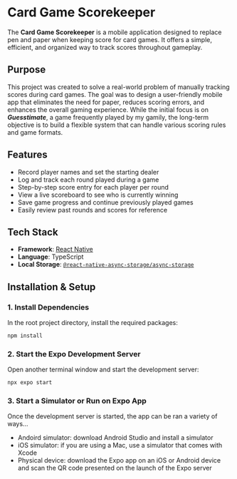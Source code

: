 # Card Game Scorekeeper

The **Card Game Scorekeeper** is a mobile application designed to replace pen and paper when keeping score for card games. It offers a simple, efficient, and organized way to track scores throughout gameplay. 

## Purpose

This project was created to solve a real-world problem of manually tracking scores during card games. The goal was to design a user-friendly mobile app that eliminates the need for paper, reduces scoring errors, and enhances the overall gaming experience. While the initial focus is on ***Guesstimate***, a game frequently played by my gamily, the long-term objective is to build a flexible system that can handle various scoring rules and game formats.

## Features
- Record player names and set the starting dealer
- Log and track each round played during a game
- Step-by-step score entry for each player per round
- View a live scoreboard to see who is currently winning
- Save game progress and continue previously played games
- Easily review past rounds and scores for reference

## Tech Stack

- **Framework**: [React Native](https://reactnative.dev/)
- **Language**: TypeScript
- **Local Storage**: [`@react-native-async-storage/async-storage`](https://github.com/react-native-async-storage/async-storage)


## Installation & Setup

### 1. Install Dependencies

In the root project directory, install the required packages:

```bash
npm install
```

### 2. Start the Expo Development Server

Open another terminal window and start the development server:

```bash
npx expo start
```
### 3. Start a  Simulator or Run on Expo App

Once the development server is started, the app can be ran a variety of ways...
- Andoird simulator: download Android Studio and install a simulator
- iOS simulator: if you are using a Mac, use a simulator that comes with Xcode
- Physical device: download the Expo app on an iOS or Android device and scan the QR code presented on the launch of the Expo server